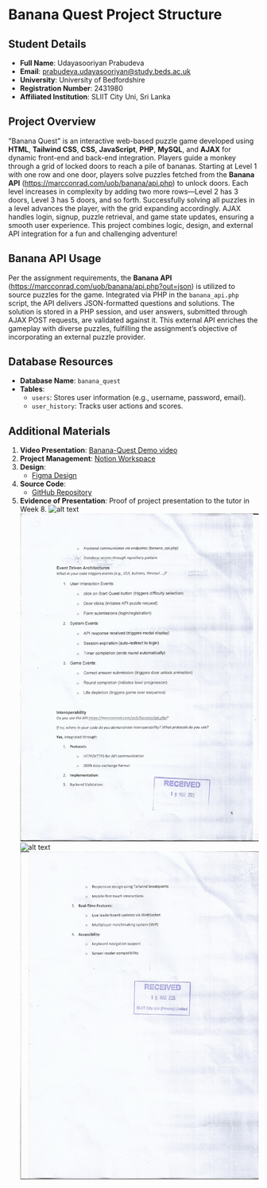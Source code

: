 # Banana Quest Project Structure

## Student Details
- **Full Name**: Udayasooriyan Prabudeva  
- **Email**: prabudeva.udayasooriyan@study.beds.ac.uk  
- **University**: University of Bedfordshire  
- **Registration Number**: 2431980  
- **Affiliated Institution**: SLIIT City Uni, Sri Lanka  

## Project Overview
"Banana Quest" is an interactive web-based puzzle game developed using **HTML**, **Tailwind CSS**, **CSS**, **JavaScript**, **PHP**, **MySQL**, and **AJAX** for dynamic front-end and back-end integration. Players guide a monkey through a grid of locked doors to reach a pile of bananas. Starting at Level 1 with one row and one door, players solve puzzles fetched from the **Banana API** (https://marcconrad.com/uob/banana/api.php) to unlock doors. Each level increases in complexity by adding two more rows—Level 2 has 3 doors, Level 3 has 5 doors, and so forth. Successfully solving all puzzles in a level advances the player, with the grid expanding accordingly. AJAX handles login, signup, puzzle retrieval, and game state updates, ensuring a smooth user experience. This project combines logic, design, and external API integration for a fun and challenging adventure!

## Banana API Usage
Per the assignment requirements, the **Banana API** (https://marcconrad.com/uob/banana/api.php?out=json) is utilized to source puzzles for the game. Integrated via PHP in the `banana_api.php` script, the API delivers JSON-formatted questions and solutions. The solution is stored in a PHP session, and user answers, submitted through AJAX POST requests, are validated against it. This external API enriches the gameplay with diverse puzzles, fulfilling the assignment’s objective of incorporating an external puzzle provider.


## Database Resources
- **Database Name**: `banana_quest`
- **Tables**:
    - `users`: Stores user information (e.g., username, password, email).
    - `user_history`: Tracks user actions and scores.

## Additional Materials
1. **Video Presentation**: [Banana-Quest Demo video](https://youtu.be/5e8mCmJb4QM)
2. **Project Management**: [Notion Workspace](https://www.notion.so/BANANA-QUEST-1c0460e45a4880ddb4f1d4552e9bb169?pvs=21)
3. **Design**:
    - [Figma Design](https://www.figma.com/design/33HWOg5Y8O7xeUO7vkOHFz/Banana-quest?node-id=0-1&p=f&t=cq0MQqRPZ8ZPILOv-0)
4. **Source Code**:
    - [GitHub Repository](https://github.com/prabud0401/BANANA-QUEST.git)
5. **Evidence of Presentation**: Proof of project presentation to the tutor in Week 8.
![alt text](Appendix/Scan_20250330.png)
![alt text](<Appendix/Scan_20250330 (2).png>) 
![alt text](<Appendix/Scan_20250330 (3).png>) 
![alt text](<Appendix/Scan_20250330 (4).png>) 
